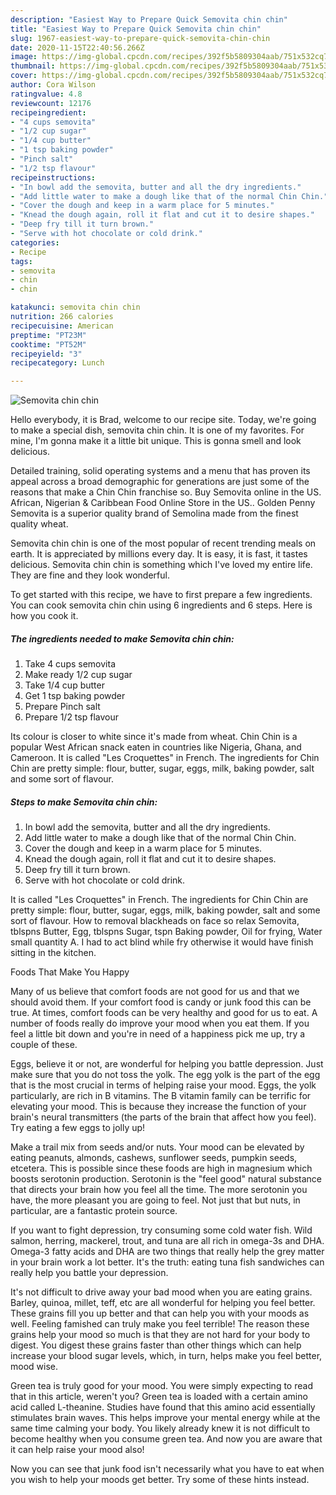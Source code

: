 ```yaml
---
description: "Easiest Way to Prepare Quick Semovita chin chin"
title: "Easiest Way to Prepare Quick Semovita chin chin"
slug: 1967-easiest-way-to-prepare-quick-semovita-chin-chin
date: 2020-11-15T22:40:56.266Z
image: https://img-global.cpcdn.com/recipes/392f5b5809304aab/751x532cq70/semovita-chin-chin-recipe-main-photo.jpg
thumbnail: https://img-global.cpcdn.com/recipes/392f5b5809304aab/751x532cq70/semovita-chin-chin-recipe-main-photo.jpg
cover: https://img-global.cpcdn.com/recipes/392f5b5809304aab/751x532cq70/semovita-chin-chin-recipe-main-photo.jpg
author: Cora Wilson
ratingvalue: 4.8
reviewcount: 12176
recipeingredient:
- "4 cups semovita"
- "1/2 cup sugar"
- "1/4 cup butter"
- "1 tsp baking powder"
- "Pinch salt"
- "1/2 tsp flavour"
recipeinstructions:
- "In bowl add the semovita, butter and all the dry ingredients."
- "Add little water to make a dough like that of the normal Chin Chin."
- "Cover the dough and keep in a warm place for 5 minutes."
- "Knead the dough again, roll it flat and cut it to desire shapes."
- "Deep fry till it turn brown."
- "Serve with hot chocolate or cold drink."
categories:
- Recipe
tags:
- semovita
- chin
- chin

katakunci: semovita chin chin 
nutrition: 266 calories
recipecuisine: American
preptime: "PT23M"
cooktime: "PT52M"
recipeyield: "3"
recipecategory: Lunch

---
```



![Semovita chin chin](https://img-global.cpcdn.com/recipes/392f5b5809304aab/751x532cq70/semovita-chin-chin-recipe-main-photo.jpg)

Hello everybody, it is Brad, welcome to our recipe site. Today, we're going to make a special dish, semovita chin chin. It is one of my favorites. For mine, I'm gonna make it a little bit unique. This is gonna smell and look delicious.

Detailed training, solid operating systems and a menu that has proven its appeal across a broad demographic for generations are just some of the reasons that make a Chin Chin franchise so. Buy Semovita online in the US. African, Nigerian &amp; Caribbean Food Online Store in the US.. Golden Penny Semovita is a superior quality brand of Semolina made from the finest quality wheat.

Semovita chin chin is one of the most popular of recent trending meals on earth. It is appreciated by millions every day. It is easy, it is fast, it tastes delicious. Semovita chin chin is something which I've loved my entire life. They are fine and they look wonderful.


To get started with this recipe, we have to first prepare a few ingredients. You can cook semovita chin chin using 6 ingredients and 6 steps. Here is how you cook it.

<!--inarticleads1-->

##### The ingredients needed to make Semovita chin chin:

1. Take 4 cups semovita
1. Make ready 1/2 cup sugar
1. Take 1/4 cup butter
1. Get 1 tsp baking powder
1. Prepare Pinch salt
1. Prepare 1/2 tsp flavour


Its colour is closer to white since it&#39;s made from wheat. Chin Chin is a popular West African snack eaten in countries like Nigeria, Ghana, and Cameroon. It is called &#34;Les Croquettes&#34; in French. The ingredients for Chin Chin are pretty simple: flour, butter, sugar, eggs, milk, baking powder, salt and some sort of flavour. 

<!--inarticleads2-->

##### Steps to make Semovita chin chin:

1. In bowl add the semovita, butter and all the dry ingredients.
1. Add little water to make a dough like that of the normal Chin Chin.
1. Cover the dough and keep in a warm place for 5 minutes.
1. Knead the dough again, roll it flat and cut it to desire shapes.
1. Deep fry till it turn brown.
1. Serve with hot chocolate or cold drink.


It is called &#34;Les Croquettes&#34; in French. The ingredients for Chin Chin are pretty simple: flour, butter, sugar, eggs, milk, baking powder, salt and some sort of flavour. How to removal blackheads on face so relax Semovita, tblspns Butter, Egg, tblspns Sugar, tspn Baking powder, Oil for frying, Water small quantity A. I had to act blind while fry otherwise it would have finish sitting in the kitchen. 

Foods That Make You Happy


Many of us believe that comfort foods are not good for us and that we should avoid them. If your comfort food is candy or junk food this can be true. At times, comfort foods can be very healthy and good for us to eat. A number of foods really do improve your mood when you eat them. If you feel a little bit down and you're in need of a happiness pick me up, try a couple of these.

Eggs, believe it or not, are wonderful for helping you battle depression. Just make sure that you do not toss the yolk. The egg yolk is the part of the egg that is the most crucial in terms of helping raise your mood. Eggs, the yolk particularly, are rich in B vitamins. The B vitamin family can be terrific for elevating your mood. This is because they increase the function of your brain's neural transmitters (the parts of the brain that affect how you feel). Try eating a few eggs to jolly up!

Make a trail mix from seeds and/or nuts. Your mood can be elevated by eating peanuts, almonds, cashews, sunflower seeds, pumpkin seeds, etcetera. This is possible since these foods are high in magnesium which boosts serotonin production. Serotonin is the "feel good" natural substance that directs your brain how you feel all the time. The more serotonin you have, the more pleasant you are going to feel. Not just that but nuts, in particular, are a fantastic protein source.

If you want to fight depression, try consuming some cold water fish. Wild salmon, herring, mackerel, trout, and tuna are all rich in omega-3s and DHA. Omega-3 fatty acids and DHA are two things that really help the grey matter in your brain work a lot better. It's the truth: eating tuna fish sandwiches can really help you battle your depression. 

It's not difficult to drive away your bad mood when you are eating grains. Barley, quinoa, millet, teff, etc are all wonderful for helping you feel better. These grains fill you up better and that can help you with your moods as well. Feeling famished can truly make you feel terrible! The reason these grains help your mood so much is that they are not hard for your body to digest. You digest these grains faster than other things which can help increase your blood sugar levels, which, in turn, helps make you feel better, mood wise.

Green tea is truly good for your mood. You were simply expecting to read that in this article, weren't you? Green tea is loaded with a certain amino acid called L-theanine. Studies have found that this amino acid essentially stimulates brain waves. This helps improve your mental energy while at the same time calming your body. You likely already knew it is not difficult to become healthy when you consume green tea. And now you are aware that it can help raise your mood also!

Now you can see that junk food isn't necessarily what you have to eat when you wish to help your moods get better. Try  some  of  these  hints  instead.

